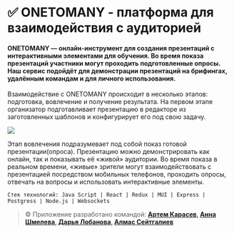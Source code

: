 
# :white_check_mark: ONETOMANY - платформа для взаимодействия с аудиторией

#### ONETOMANY — онлайн-инструмент для создания презентаций с интерактивными элементами для обучения. Во время показа презентаций участники могут проходить подготовленные опросы. Наш сервис подойдёт для демонстрации презентаций на брифингах, удалённым командам и для личного использования.

Взаимодействие с ONETOMANY происходит в несколько этапов: подготовка, вовлечение и получение результата. 
На первом этапе организатор подготавливает презентацию в редакторе из заготовленных шаблонов и конфигурирует его под свою задачу.

![](https://github.com/ETOPS7/onetomany_app/blob/dev/onetomany_main.gif)

Этап вовлечения подразумевает под собой показ готовой презентации(опроса). Презентацию можно демонстрировать как онлайн, так и показывать её «живой» аудитории. Во время показа в реальном времени, «живые» зрители могут взаимодействовать с презентацией посредством мобильных телефонов, проходить опросы, отвечать на вопросы и использовать интерактивные элементы.

```shell
Стек технологий: Java Script | React | Redux | MUI | Express | Postgress | Node.js | Websockets
```
> &copy; Приложение разработано командой:
**[Артем Карасев](https://github.com/ETOPS7), [Анна Шмелева](https://github.com/Jihiko-Anna), [Дарья Лобанова](https://github.com/dashrys), [Алмас Сейтгалиев](https://github.com/Diamondooooo)**


